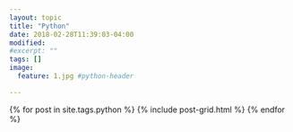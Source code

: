 ```yaml
---
layout: topic
title: "Python"
date: 2018-02-28T11:39:03-04:00
modified:
#excerpt: ""
tags: []
image:
  feature: 1.jpg #python-header

---
```


<div class="tiles">
{% for post in site.tags.python %}
  {% include post-grid.html %}
{% endfor %}
</div><!-- /.tiles -->

